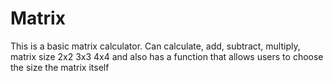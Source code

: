 # Matrix
This is a basic matrix calculator.  Can calculate, add, subtract, multiply, matrix size 2x2 3x3 4x4 and also has a function that allows users to choose the size the matrix itself
